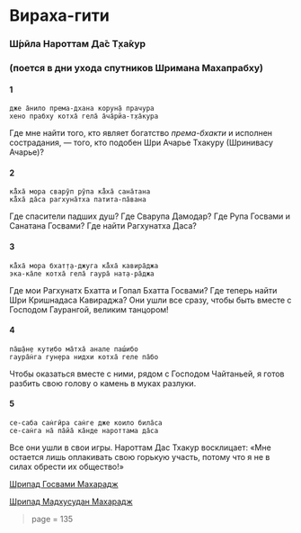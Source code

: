 # Вираха-гити

### Ш́рӣла Нароттам Да̄с Т̣ха̄кур

### (поется в дни ухода спутников Шримана Махапрабху)

#### 1

    дже а̄нило према-дхана корун̣а̄ прачура
    хено прабху котха̄ гела̄ а̄ча̄рйа-т̣ха̄кура

Где мне найти того, кто являет богатство *према-бхакти* и исполнен сострадания, — того, кто подобен Шри Ачарье Тхакуру (Шринивасу Ачарье)?

#### 2

    ка̄̐ха̄ мора сварӯп рӯпа ка̄̐ха̄ сана̄тана
    ка̄̐ха̄ да̄са рагхуна̄тха патита-па̄вана

Где спасители падших душ? Где Сварупа Дамодар? Где Рупа Госвами и Санатана Госвами? Где найти Рагхунатха Даса?

#### 3

    ка̄̐ха̄ мора бхат̣т̣а-джуга ка̄̐ха̄ кавира̄джа
    эка-ка̄ле котха̄ гела̄ гаура̄ нат̣а-ра̄джа

Где мои Рагхунатх Бхатта и Гопал Бхатта Госвами? Где теперь найти Шри Кришнадаса Кавираджа? Они ушли все сразу, чтобы быть вместе с Господом Гаурангой, великим танцором!

#### 4

    па̄ш̣а̄н̣е кут̣ибо ма̄тха̄ анале паш́ибо
    гаура̄н̇га гун̣ера нидхи котха̄ геле па̄бо

Чтобы оказаться вместе с ними, рядом с Господом Чайтаньей, я готов разбить свою голову о камень в муках разлуки.

#### 5

    се-саба сан̇гӣра сан̇ге дже коило била̄са
    се-сан̇га на̄ па̄йа̄ ка̄нде нароттама да̄са

Все они ушли в свои игры. Нароттам Дас Тхакур восклицает: «Мне остается лишь оплакивать свою горькую участь, потому что я не в силах обрести их общество!»


[Шрипад Госвами Махарадж](https://soundcloud.com/bharatimaharaj/goswami-maharaj-viraha-giti)

[Шрипад Мадхусудан Махарадж](https://soundcloud.com/bharatimaharaj/madhusudan-maharaj-viraha-giti)


> page = 135